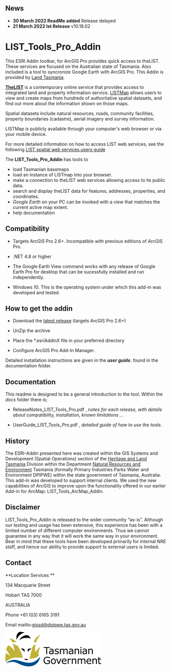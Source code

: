 
## News
* **30 March 2022 ReadMe added** Release delayed
* **21 March 2022 Ist Release** v10.18.02


# LIST_Tools_Pro_Addin

This ESRI Addin toolbar, for ArcGIS Pro provides quick access to theLIST. These services are focused on the Australian state of Tasmania. Also included is a tool to syncronize Google Earth with ArcGIS Pro. 
This Addin is provided by [Land Tasmania](http://nre.tas.gov.au/land-tasmania).

[**TheLIST**](https://www.thelist.tas.gov.au/app/content/home)  is a contemporary online service that provides access to integrated land and property information service. [LISTMap](https://maps.thelist.tas.gov.au/listmap/app/list/map) allows users to view and create maps from hundreds of authoritative spatial datasets, and find out more about the information shown on those maps.

Spatial datasets include natural resources, roads, community facilities, property boundaries (cadastre), aerial imagery and survey information.

LISTMap is publicly available through your computer's web browser or via your mobile device.

For more detailed information on how to access LIST web services, see the following [LIST spatial web services users guide](https://www.thelist.tas.gov.au/app/content/the-list/news_and_information/resources/list_spatial_web_services_user_guide.pdf)

The **LIST_Tools_Pro_Addin** has tools to 
* load Tasmanian basemaps 
* load an instance of LISTmap into your browser. 
* make a connection to theLIST web services allowing access to its public data.
* search and display theLIST data for features, addresses, properties, and coordinates.
* *Google Earth* on your PC can be invoked with a view that matches the current active map extent.
* help documentation

## Compatibility

* Targets ArcGIS Pro 2.6+. Incompatible with previous editions of ArcGIS Pro.

* .NET 4.8 or higher

* The Google Earth View command works with any release of Google Earth Pro for desktop that can be sucessfully installed and run independently.

* Windows 10. This is the operating system under which this add-in was developed and tested.


## How to get the addin

* Download the [latest release](https://github.com/DPIPWE/LIST_Tools_Pro_Addin/releases/latest) (targets ArcGIS Pro 2.6+) 

* UnZip the archive

* Place the *.esriAddinX file in your preferred directory

* Configure ArcGIS Pro Add-In Manager.

Detailed installation instructions are given in the **_user guide_**. found in the documentation folder.


## Documentation
This readme is designed to be a general introduction to the tool. Within the *docs* folder there is;

* ReleaseNotes_LIST_Tools_Pro.pdf , *notes for each release, with details about compatibility, installation, known limitations ...*

* UserGuide_LIST_Tools_Pro.pdf , *detailed guide of how to use the tools*.

## History

The ESRI-Addin presented here was created within the GIS Systems and Development (Spatial Operations) section of the [Heritage and Land Tasmania](http://nre.tas.gov.au/land-tasmania) Division within the Department [Natural Resources and Environment](http://nre.tas.gov.au/) Tasmania (formally Primary Industries Parks Water and Environment DPIPWE) within  the state government of Tasmania, Australia. This add-in was developed to support internal clients. We used the new capabilities of ArcGIS to improve upon the functionality offered in our earlier Add-in for ArcMap: LIST_Tools_ArcMap_Addin. 


## Disclaimer

LIST_Tools_Pro_Addin is released to the wider community “as-is”. Although our testing and usage has been extensive, this experience has been with a limited number of different computer environments. Thus we cannot guarantee in any way that it will work the same way in your environment. Bear in mind that these tools have been developed primarily for internal NRE staff, and hence our ability to provide support to external users is limited.

## Contact

**Location Services **

134 Macquarie Street

Hobart TAS 7000

AUSTRALIA

Phone +61 (03) 6165 3191

Email mailto:gissd@dpipwe.tas.gov.au 

<img src="Media/Tas_Gov_logo.jpg" width="300" height="108" />
